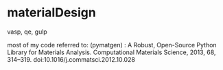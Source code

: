 # materialDesign

vasp, qe, gulp

most of my code referred to:
(pymatgen) : A Robust, Open-Source Python Library for Materials Analysis. Computational Materials Science, 2013, 68, 314–319. doi:10.1016/j.commatsci.2012.10.028

